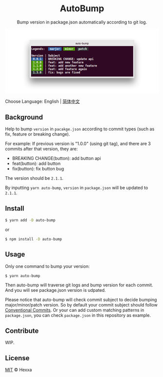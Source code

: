 <h1 align="center">
  AutoBump
</h1>
<p align="center">
  Bump version in package.json automatically according to git log.
</p>
<p align="center">
  <img src="https://github.com/ihexxa/auto-bump/raw/master/demo.png" alt="auto-bump">
<p>

Choose Language: English | [简体中文](./README_zh_cn.md)

## Background

Help to bump `version` in `pacakge.json` according to commit types (such as fix, feature or breaking change).

For example:
If previous version is "1.0.0" (using git tag), and there are 3 commits after that version, they are:

- BREAKING CHANGE(button): add button api
- feat(button): add button
- fix(button): fix button bug

The version should be `2.1.1`.

By inputting `yarn auto-bump`, `version` in `package.json` will be updated to `2.1.1`.

## Install

```sh
$ yarn add -D auto-bump
```

or

```sh
$ npm install -D auto-bump
```

## Usage

Only one command to bump your version:

```sh
$ yarn auto-bump
```

Then auto-bump will traverse git logs and bump version for each commit. And you will see package.json version is udpated.

Please notice that auto-bump will check commit subject to decide bumping major/minor/patch version. So by default your commit subject should follow [Conventional Commits](https://conventionalcommits.org/). Or your can add custom matching patterns in `package.json`, you can check `package.json` in this repository as example.

## Contribute

WIP.

## License

[MIT](LICENSE) © Hexxa
